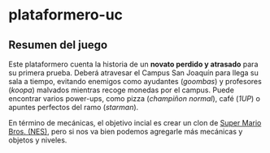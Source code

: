 # plataformero-uc

## Resumen del juego

Este plataformero cuenta la historia de un **novato perdido y atrasado** para su primera prueba. Deberá atravesar el Campus San Joaquín para llega su sala a tiempo, evitando enemigos como ayudantes (*goombas*) y profesores (*koopa*) malvados mientras recoge monedas por el campus. Puede encontrar varios power-ups, como pizza (*champiñon normal*), café (*1UP*) o apuntes perfectos del ramo (*starman*). 

En término de mecánicas, el objetivo incial es crear un clon de [Super Mario Bros. (NES)](https://www.youtube.com/watch?v=PsC0zIhWNww), pero si nos va bien podemos agregarle más mecánicas y objetos y niveles.
